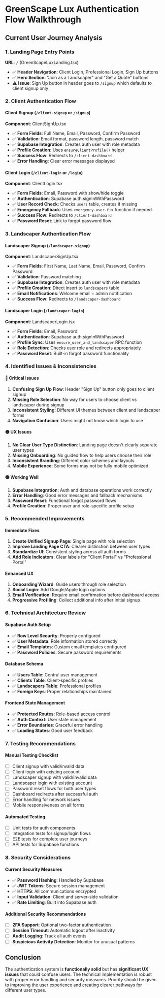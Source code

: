# GreenScape Lux Authentication Flow Walkthrough

## Current User Journey Analysis

### 1. Landing Page Entry Points
**URL**: `/` (GreenScapeLuxLanding.tsx)
- ✅ **Header Navigation**: Client Login, Professional Login, Sign Up buttons
- ✅ **Hero Section**: "Join as a Landscaper" and "Get a Quote" buttons
- ⚠️ **Issue**: Sign Up button in header goes to `/signup` which defaults to client signup only

### 2. Client Authentication Flow

#### Client Signup (`/client-signup` or `/signup`)
**Component**: ClientSignUp.tsx
- ✅ **Form Fields**: Full Name, Email, Password, Confirm Password
- ✅ **Validation**: Email format, password length, password match
- ✅ **Supabase Integration**: Creates auth user with role metadata
- ✅ **Profile Creation**: Uses `ensureClientProfile()` helper
- ✅ **Success Flow**: Redirects to `/client-dashboard`
- ✅ **Error Handling**: Clear error messages displayed

#### Client Login (`/client-login` or `/login`)
**Component**: ClientLogin.tsx
- ✅ **Form Fields**: Email, Password with show/hide toggle
- ✅ **Authentication**: Supabase auth.signInWithPassword
- ✅ **User Record Check**: Checks `users` table, creates if missing
- ✅ **Emergency Fallback**: Uses `emergency-user-fix` function if needed
- ✅ **Success Flow**: Redirects to `/client-dashboard`
- ✅ **Password Reset**: Link to forgot password flow

### 3. Landscaper Authentication Flow

#### Landscaper Signup (`/landscaper-signup`)
**Component**: LandscaperSignUp.tsx
- ✅ **Form Fields**: First Name, Last Name, Email, Password, Confirm Password
- ✅ **Validation**: Password matching
- ✅ **Supabase Integration**: Creates auth user with role metadata
- ✅ **Profile Creation**: Direct insert to `landscapers` table
- ✅ **Email Notifications**: Welcome email + admin notification
- ✅ **Success Flow**: Redirects to `/landscaper-dashboard`

#### Landscaper Login (`/landscaper-login`)
**Component**: LandscaperLogin.tsx
- ✅ **Form Fields**: Email, Password
- ✅ **Authentication**: Supabase auth.signInWithPassword
- ✅ **Profile Sync**: Uses `ensure_user_and_landscaper` RPC function
- ✅ **Role Detection**: Checks user role and redirects appropriately
- ✅ **Password Reset**: Built-in forgot password functionality

### 4. Identified Issues & Inconsistencies

#### 🔴 **Critical Issues**
1. **Confusing Sign Up Flow**: Header "Sign Up" button only goes to client signup
2. **Missing Role Selection**: No way for users to choose client vs landscaper during signup
3. **Inconsistent Styling**: Different UI themes between client and landscaper forms
4. **Navigation Confusion**: Users might not know which login to use

#### 🟡 **UX Issues**
1. **No Clear User Type Distinction**: Landing page doesn't clearly separate user types
2. **Missing Onboarding**: No guided flow to help users choose their role
3. **Inconsistent Branding**: Different color schemes and layouts
4. **Mobile Experience**: Some forms may not be fully mobile optimized

#### 🟢 **Working Well**
1. **Supabase Integration**: Auth and database operations work correctly
2. **Error Handling**: Good error messages and fallback mechanisms
3. **Password Reset**: Functional forgot password flows
4. **Profile Creation**: Proper user and role-specific profile setup

### 5. Recommended Improvements

#### **Immediate Fixes**
1. **Create Unified Signup Page**: Single page with role selection
2. **Improve Landing Page CTA**: Clearer distinction between user types
3. **Standardize UI**: Consistent styling across all auth forms
4. **Add Role Indicators**: Clear labels for "Client Portal" vs "Professional Portal"

#### **Enhanced UX**
1. **Onboarding Wizard**: Guide users through role selection
2. **Social Login**: Add Google/Apple login options
3. **Email Verification**: Require email confirmation before dashboard access
4. **Progressive Profiling**: Collect additional info after initial signup

### 6. Technical Architecture Review

#### **Supabase Auth Setup**
- ✅ **Row Level Security**: Properly configured
- ✅ **User Metadata**: Role information stored correctly
- ✅ **Email Templates**: Custom email templates configured
- ✅ **Password Policies**: Secure password requirements

#### **Database Schema**
- ✅ **Users Table**: Central user management
- ✅ **Clients Table**: Client-specific profiles
- ✅ **Landscapers Table**: Professional profiles
- ✅ **Foreign Keys**: Proper relationships maintained

#### **Frontend State Management**
- ✅ **Protected Routes**: Role-based access control
- ✅ **Auth Context**: User state management
- ✅ **Error Boundaries**: Graceful error handling
- ✅ **Loading States**: Good user feedback

### 7. Testing Recommendations

#### **Manual Testing Checklist**
- [ ] Client signup with valid/invalid data
- [ ] Client login with existing account
- [ ] Landscaper signup with valid/invalid data  
- [ ] Landscaper login with existing account
- [ ] Password reset flows for both user types
- [ ] Dashboard redirects after successful auth
- [ ] Error handling for network issues
- [ ] Mobile responsiveness on all forms

#### **Automated Testing**
- [ ] Unit tests for auth components
- [ ] Integration tests for signup/login flows
- [ ] E2E tests for complete user journeys
- [ ] API tests for Supabase functions

### 8. Security Considerations

#### **Current Security Measures**
- ✅ **Password Hashing**: Handled by Supabase
- ✅ **JWT Tokens**: Secure session management
- ✅ **HTTPS**: All communications encrypted
- ✅ **Input Validation**: Client and server-side validation
- ✅ **Rate Limiting**: Built into Supabase auth

#### **Additional Security Recommendations**
- [ ] **2FA Support**: Optional two-factor authentication
- [ ] **Session Timeout**: Automatic logout after inactivity
- [ ] **Audit Logging**: Track all auth events
- [ ] **Suspicious Activity Detection**: Monitor for unusual patterns

## Conclusion

The authentication system is **functionally solid** but has **significant UX issues** that could confuse users. The technical implementation is robust with proper error handling and security measures. Priority should be given to improving the user experience and creating clearer pathways for different user types.